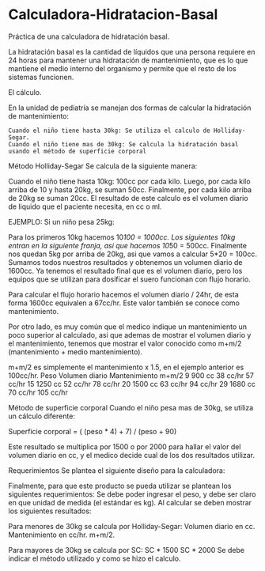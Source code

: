 # Calculadora-Hidratacion-Basal
Práctica de una calculadora de hidratación basal.

La hidratación basal es la cantidad de líquidos que una persona requiere en 24 horas para mantener una hidratación de mantenimiento, que es lo que mantiene el medio interno del organismo y permite que el resto de los sistemas funcionen.

El cálculo.

En la unidad de pediatría se manejan dos formas de calcular la hidratación de mantenimiento:

    Cuando el niño tiene hasta 30kg: Se utiliza el calculo de Holliday-Segar.
    Cuando el niño tiene mas de 30kg: Se calcula la hidratación basal usando el método de superficie corporal
    
Método Holliday-Segar
Se calcula de la siguiente manera:

  Cuando el niño tiene hasta 10kg: 100cc por cada kilo.
  Luego, por cada kilo arriba de 10 y hasta 20kg, se suman 50cc.
  Finalmente, por cada kilo arriba de 20kg se suman 20cc.
  El resultado de este calculo es el volumen diario de liquido que el paciente necesita, en cc o ml.

EJEMPLO:
  Si un niño pesa 25kg:

  Para los primeros 10kg hacemos 10*100 = 1000cc.
  Los siguientes 10kg entran en la siguiente franja, asi que hacemos 10*50 = 500cc.
  Finalmente nos quedan 5kg por arriba de 20kg, asi que vamos a calcular 5*20 = 100cc.
  Sumamos todos nuestros resultados y obtenemos un volumen diario de 1600cc.
  Ya tenemos el resultado final que es el volumen diario, pero los equipos que se utilizan para dosificar el suero funcionan con flujo horario.

  Para calcular el flujo horario hacemos el volumen diario / 24hr, de esta forma 1600cc equivalen a 67cc/hr. Este valor también se conoce como mantenimiento.

  Por otro lado, es muy común que el medico indique un mantenimiento un poco superior al calculado, asi que ademas de mostrar el volumen diario y el mantenimiento, tenemos que mostrar   el valor conocido como m+m/2 (mantenimiento + medio mantenimiento).

  m+m/2 es simplemente el mantenimiento x 1.5, en el ejemplo anterior es 100cc/hr.
  Peso	    Volumen       diario	    Mantenimiento	m+m/2
  9	        900 cc    	38 cc/hr	        57 cc/hr
  15	      1250 cc	    52 cc/hr	        78 cc/hr
  20	      1500 cc	    63 cc/hr	        94 cc/hr
  29	      1680 cc	    70 cc/hr	        105 cc/hr


  
Método de superficie corporal
  Cuando el niño pesa mas de 30kg, se utiliza un cálculo diferente:

  Superficie corporal = ( (peso * 4) + 7) / (peso + 90)

  Este resultado se multiplica por 1500 o por 2000 para hallar el valor del volumen diario en cc, y el medico decide cual de los dos resultados utilizar.


  Requerimientos
  Se plantea el siguiente diseño para la calculadora:

  Finalmente, para que este producto se pueda utilizar se plantean los siguientes requerimientos:
  Se debe poder ingresar el peso, y debe ser claro en que unidad de medida (el estándar es kg).
  Al calcular se deben mostrar los siguientes resultados:
  
  Para menores de 30kg se calcula por Holliday-Segar:
  Volumen diario en cc.
  Mantenimiento en cc/hr.
  m+m/2.
  
  Para mayores de 30kg se calcula por SC:
  SC * 1500
  SC * 2000
  Se debe indicar el método utilizado y como se hizo el calculo.
